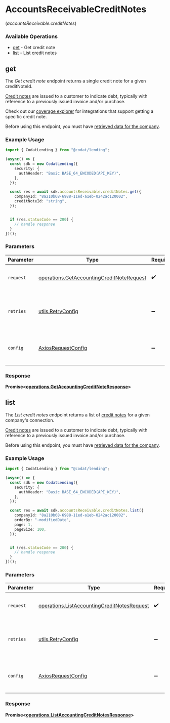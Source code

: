 # AccountsReceivableCreditNotes
(*accountsReceivable.creditNotes*)

### Available Operations

* [get](#get) - Get credit note
* [list](#list) - List credit notes

## get

The *Get credit note* endpoint returns a single credit note for a given creditNoteId.

[Credit notes](https://docs.codat.io/lending-api#/schemas/CreditNote) are issued to a customer to indicate debt, typically with reference to a previously issued invoice and/or purchase.

Check out our [coverage explorer](https://knowledge.codat.io/supported-features/accounting?view=tab-by-data-type&dataType=creditNotes) for integrations that support getting a specific credit note.

Before using this endpoint, you must have [retrieved data for the company](https://docs.codat.io/lending-api#/operations/refresh-company-data).


### Example Usage

```typescript
import { CodatLending } from "@codat/lending";

(async() => {
  const sdk = new CodatLending({
    security: {
      authHeader: "Basic BASE_64_ENCODED(API_KEY)",
    },
  });

  const res = await sdk.accountsReceivable.creditNotes.get({
    companyId: "8a210b68-6988-11ed-a1eb-0242ac120002",
    creditNoteId: "string",
  });


  if (res.statusCode == 200) {
    // handle response
  }
})();
```

### Parameters

| Parameter                                                                                              | Type                                                                                                   | Required                                                                                               | Description                                                                                            |
| ------------------------------------------------------------------------------------------------------ | ------------------------------------------------------------------------------------------------------ | ------------------------------------------------------------------------------------------------------ | ------------------------------------------------------------------------------------------------------ |
| `request`                                                                                              | [operations.GetAccountingCreditNoteRequest](../../models/operations/getaccountingcreditnoterequest.md) | :heavy_check_mark:                                                                                     | The request object to use for the request.                                                             |
| `retries`                                                                                              | [utils.RetryConfig](../../models/utils/retryconfig.md)                                                 | :heavy_minus_sign:                                                                                     | Configuration to override the default retry behavior of the client.                                    |
| `config`                                                                                               | [AxiosRequestConfig](https://axios-http.com/docs/req_config)                                           | :heavy_minus_sign:                                                                                     | Available config options for making requests.                                                          |


### Response

**Promise<[operations.GetAccountingCreditNoteResponse](../../models/operations/getaccountingcreditnoteresponse.md)>**


## list

The *List credit notes* endpoint returns a list of [credit notes](https://docs.codat.io/lending-api#/schemas/CreditNote) for a given company's connection.

[Credit notes](https://docs.codat.io/lending-api#/schemas/CreditNote) are issued to a customer to indicate debt, typically with reference to a previously issued invoice and/or purchase.

Before using this endpoint, you must have [retrieved data for the company](https://docs.codat.io/lending-api#/operations/refresh-company-data).
    

### Example Usage

```typescript
import { CodatLending } from "@codat/lending";

(async() => {
  const sdk = new CodatLending({
    security: {
      authHeader: "Basic BASE_64_ENCODED(API_KEY)",
    },
  });

  const res = await sdk.accountsReceivable.creditNotes.list({
    companyId: "8a210b68-6988-11ed-a1eb-0242ac120002",
    orderBy: "-modifiedDate",
    page: 1,
    pageSize: 100,
  });


  if (res.statusCode == 200) {
    // handle response
  }
})();
```

### Parameters

| Parameter                                                                                                  | Type                                                                                                       | Required                                                                                                   | Description                                                                                                |
| ---------------------------------------------------------------------------------------------------------- | ---------------------------------------------------------------------------------------------------------- | ---------------------------------------------------------------------------------------------------------- | ---------------------------------------------------------------------------------------------------------- |
| `request`                                                                                                  | [operations.ListAccountingCreditNotesRequest](../../models/operations/listaccountingcreditnotesrequest.md) | :heavy_check_mark:                                                                                         | The request object to use for the request.                                                                 |
| `retries`                                                                                                  | [utils.RetryConfig](../../models/utils/retryconfig.md)                                                     | :heavy_minus_sign:                                                                                         | Configuration to override the default retry behavior of the client.                                        |
| `config`                                                                                                   | [AxiosRequestConfig](https://axios-http.com/docs/req_config)                                               | :heavy_minus_sign:                                                                                         | Available config options for making requests.                                                              |


### Response

**Promise<[operations.ListAccountingCreditNotesResponse](../../models/operations/listaccountingcreditnotesresponse.md)>**

